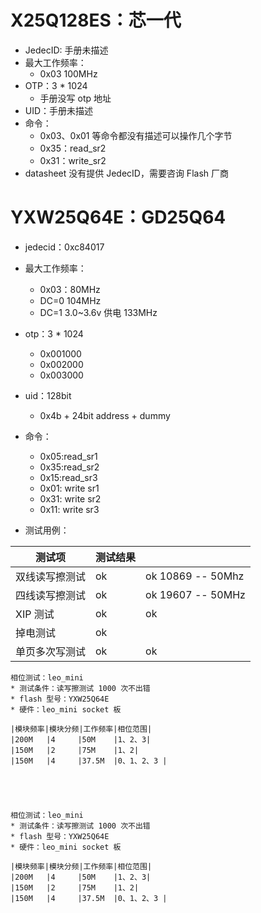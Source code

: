 
# X25Q128ES：芯一代
- JedecID: 手册未描述
- 最大工作频率：
	- 0x03 100MHz
- OTP：3 * 1024
	- 手册没写 otp 地址
- UID：手册未描述
- 命令：
	- 0x03、0x01 等命令都没有描述可以操作几个字节
	- 0x35：read_sr2
	- 0x31：write_sr2
- datasheet 没有提供 JedecID，需要咨询 Flash 厂商



# YXW25Q64E：GD25Q64
- jedecid：0xc84017
- 最大工作频率：
	- 0x03：80MHz
	- DC=0 104MHz
	- DC=1 3.0~3.6v 供电 133MHz
- otp：3 * 1024
	- 0x001000
	- 0x002000
	- 0x003000
- uid：128bit
	- 0x4b + 24bit address + dummy
- 命令：
	- 0x05:read_sr1
	- 0x35:read_sr2
	- 0x15:read_sr3
	- 0x01: write sr1
	- 0x31: write sr2
	- 0x11: write sr3


- 测试用例：

| 测试项     | 测试结果 |                    |
| ------- | ---- | ------------------ |
| 双线读写擦测试 | ok   | ok  10869 -- 50Mhz |
| 四线读写擦测试 | ok   | ok  19607 -- 50MHz |
| XIP 测试  | ok   | ok                 |
| 掉电测试    | ok   |                    |
| 单页多次写测试 | ok   | ok                 |

```
相位测试：leo_mini
* 测试条件：读写擦测试 1000 次不出错
* flash 型号：YXW25Q64E
* 硬件：leo_mini socket 板

|模块频率|模块分频|工作频率|相位范围|
|200M   |4     |50M    |1、2、3|
|150M   |2     |75M    |1、2|
|150M   |4     |37.5M  |0、1、2、3 |





相位测试：leo_mini
* 测试条件：读写擦测试 1000 次不出错
* flash 型号：YXW25Q64E
* 硬件：leo_mini socket 板

|模块频率|模块分频|工作频率|相位范围|
|200M   |4     |50M    |1、2、3|
|150M   |2     |75M    |1、2|
|150M   |4     |37.5M  |0、1、2、3 |


```